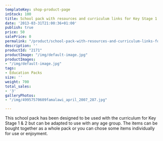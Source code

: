 ```yaml
---
templateKey: shop-product-page
inStock: 100
title: School pack with resources and curriculum links for Key Stage 1 and 2
date: '2013-03-31T21:00:36+01:00'
publish: true
price: 50
salePrice: 0
permalink: "/product/school-pack-with-resources-and-curriculum-links-for-key-stage-1-and-2"
description: ''
productId: "2171"
productImage: "/img/default-image.jpg"
productImages:
- "/img/default-image.jpg"
tags:
- Education Packs
size: ''
weight: 700
total_sales:
- '3'
galleryPhotos:
- "/img/49957570609famalawi_april_2007_287.jpg"

---
```

This school pack has been designed to be used with the curriculum for Key Stage 1 &amp; 2 but can be adapted to use with any age group. The items can be bought together as a whole pack or you can chose some items individually for use or enjoyment.